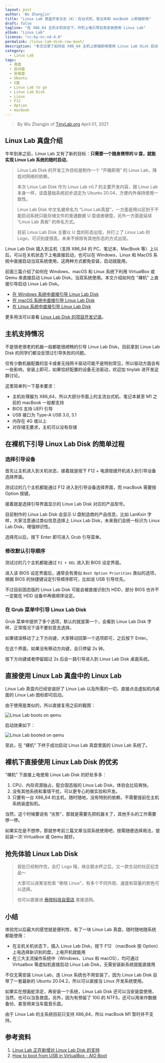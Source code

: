 ```yaml
---
layout: post
author: 'Wu Zhangjin'
title: "Linux Lab 真盘开发日志（4）：在台式机、笔记本和 macBook 上即插即用"
draft: false
tagline: "在 X86_64 主机关机状态下，开机上电引导后免安装使用 Linux Lab"
album: "Linux Lab"
license: "cc-by-nc-nd-4.0"
permalink: /linux-lab-disk-raw-boot/
description: "本文记录了如何在 X86_64 主机上即插即用使用 Linux Lab Disk 启动 Linux Lab"
category:
  - Linux Lab
tags:
  - 真盘
  - 启动盘
  - 安装盘
  - Ubuntu
  - U盘
  - Linux Lab to go
  - Linux Lab Disk
  - Linux
  - F12
  - Option
  - macbook
---
```


> By Wu Zhangjin of [TinyLab.org][1]
> April 01, 2021

## Linux Lab 真盘介绍

牛年到来之前，Linux Lab 又有了新的目标：**只需要一个随身携带的 U 盘，就能实现 Linux Lab 系统的随时启动**。

>
> Linux Lab Disk 的开发工作目标是制作一个 “开箱即用” 的 Linux Lab，降低对网络的依赖。
>
> 本次 Linux Lab Disk 作为 Linux Lab v0.7 的主要开发内容，跟 Linux Lab 本身一样，该盘基础系统初步选定为 Ubuntu 20.04，方便内外保持使用一致性。
>
>
> Linux Lab Disk 中文名被命名为 “Linux Lab真盘”，一方面是用以区别于不能启动系统只能存储文件的普通数据 U 盘或者硬盘，另外一方面是延续 “Linux Lab 真板” 的命名方式。
>
> 目前 Linux Lab Disk 主要以 U 盘的形态出现，并打上了 Linux Lab 的 Logo，可识别度很高，未来不排除有其他形态的方式出现。
>

Linux Lab Disk 插入到主机（支持 X86_64 的 PC、笔记本、MacBook 等）上以后，可以在关机状态下上电直接启动，也可以在 Windows、Linux 和 MacOS 系统中直接启动当双系统使用，这两种方式都免安装，启动就能用。

前面三篇介绍了如何在 Windows、macOS 和 Linux 系统下利用 VirtualBox 或 Qemu 来直接启动 Linux Lab Disk，当双系统使用。本文介绍如何在 “裸机” 上直接引导启动 Linux Lab Disk。

* [在 Windows 系统中直接引导 Linux Lab Disk](https://tinylab.org/linux-lab-disk-windows-boot/)
* [在 macOS 系统中直接引导 Linux Lab Disk](https://tinylab.org/linux-lab-disk-macos-boot/)
* [在 Linux 系统中直接引导 Linux Lab Disk](https://tinylab.org/linux-lab-disk-linux-boot/)

更多用法可以查看 [Linux Lab Disk 的项目开发记录](https://gitee.com/tinylab/linux-lab/issues/I31ZTK)。

## 主机支持情况

不是很老很老的机器一般都能很顺畅的引导 Linux Lab Disk，目前拿到 Linux Lab Disk 的同学们都没反馈过引导失败的问题。

仅有少数机器配置的显卡或者无线网卡驱动可能不是特别常见，所以驱动方面会有一些影响，安装上即可，如果恰好配置的设备无法驱动，欢迎加 tinylab 进开发这群讨论。

这里简单列一下基本要求：

* 主机处理器为 X86_64，所以大部分市面上的主流台式机、笔记本甚至 M1 之前的 macBook 一般都支持
* BIOS 支持 UEFI 引导
* USB 接口为 Type-A USB 3.0, 3.1
* 内存在 4G 或以上
* 对存储无要求，主机可以没有存储

## 在裸机下引导 Linux Lab Disk 的简单过程

### 选择引导设备

首先让主机进入到关机状态，接着就是按下 F12 + 电源按键开机进入到引导设备选择界面。

测试过的几个主机都能通过 F12 进入到引导设备选择界面，而 macBook 需要按 Option 按键。

接着就是选择引导界面显示的 Linux Lab Disk 对应的产品型号。

目前制作的 Linux Lab Disk 会显示 U 盘制造商的产品信息，比如 LanKxin 字样，大家注意通过类似信息选择上 Linux Lab Disk，未来我们会统一标识为 Linux Lab Disk，增强辨识性。

选择完以后，按下 Enter 即可进入 Grub 引导菜单。

### 修改默认引导顺序

测试过的几个主机都能通过 `F2 + DEL` 进入到 BIOS 设定界面。

进入该 BIOS 设定界面后，通常会有类似 `Boot Option Priorities` 类似的选项，根据 BIOS 的快捷键设定引导顺序即可，比如说 USB 引导优先。

不过目前固态版的 Linux Lab Disk 可能会被直接识别为 HDD，部分 BIOS 也许不一定能在 HDD 设备中再做顺序设定。

### 在 Grub 菜单中引导 Linux Lab Disk

Grub 菜单中提供了多个选项，默认的就是第一个，会看到 Linux Lab Disk 字样，正常情况下请不要刻意去选择。

如果错误移动了上下方向键，大家移动回第一个选项即可，之后按下 Enter。

在这个界面，如果没有移动方向键，会只停留 2s 钟。

按下方向键或者停留超过 2s 后会一路引导进入到 Linux Lab Disk 桌面系统。

## 直接使用 Linux Lab 真盘中的 Linux Lab

Linux Lab 真盘内已经安装好了 Linux Lab 以及所需的一切，直接点击虚拟机内桌面的 Linux Lab 图标即可启动。

由于使用是类似的，所以直接复用之前的截图：

![Linux Lab boots on qemu](/wp-content/uploads/2021/03/29/linux-lab-disk-booted.png)

启动效果如下：

![Linux Lab booted on qemu](/wp-content/uploads/2021/03/29/linux-lab-booted.png)

至此，在 “裸机” 下终于成功启动 Linux Lab 真盘里面的 Linux Lab 系统了。

## 裸机下直接使用 Linux Lab Disk 的优劣

“裸机” 下直接上电使用 Linux Lab Disk 的好处多多：

1. CPU、内存资源独占，配合固态版的 Linux Lab Disk，体验会比较爽快。
2. 没有其他系统和事情干扰，可以更专心的做实验和开发。
3. 只要有一台 X86_64 的主机，随时随地，没有特别的依赖，不需要提前在主机系统装虚拟机。

当然，这个时候要说有 “劣势”，那就是需要先把机器关了，其他手头的工作需要停一停。

如果实在是不想停，那就参考前三篇文章当双系统使用吧，按需随便选择用法，提前装一次 Virtualbox 或 Qemu 就好。

## 抢先体验 Linux Lab Disk

>
> 首批已经制作完，会打 Logo 哦，继企鹅水杯之后，又一款生动的社区纪念品～
>
>
> 大家可以进某宝检索 “泰晓 Linux”，有多个不同外观、速度和容量的款色可以选择。
>
> 也可以直接进 [泰晓科技自营店](https://shop155917374.taobao.com/) 直接选购。

## 小结

体验完以后最大的感觉就是便利性，有了一块 Linux Lab 真盘，随时随地随系统都能使用：

* 在主机关机状态下，插入 Linux Lab Disk，按下 F12 （macBook 按 Option）上电选择新识别的盘，上电开机就能用
* 在三大主流操作系统中（Windows、Linux 和 macOS），均可通过 Virtualbox 等虚拟机直接启动 Linux Lab Disk，无需安装新系统就能直接用

不仅无需安装 Linux Lab，连 Linux 系统也不用安装了，因为 Linux Lab Disk 自带了一套最新的 Ubuntu 20.04.2，所以可以直接当 Linux 开发系统使用。

如果实在想画蛇添足，再安装一个系统，Linux Lab Disk 还可以当安装盘使用，当然，也可以当急救盘。另外，因为有预留了 10G 的 NTFS，还可以用来作数据备份、甚至用来当车载音乐盘。

由于 Linux Lab 的主系统目前只支持 X86_64，所以 macBook M1 暂时并不支持。

## 参考资料

1. [Linux Lab 正在新增对 Linux Lab Disk 的支持](https://gitee.com/tinylab/linux-lab/issues/I31ZTK)
2. [How to boot from USB in VirtualBox - AIO Boot](https://www.aioboot.com/en/boot-from-usb-in-virtualbox/)

[1]: https://tinylab.org
